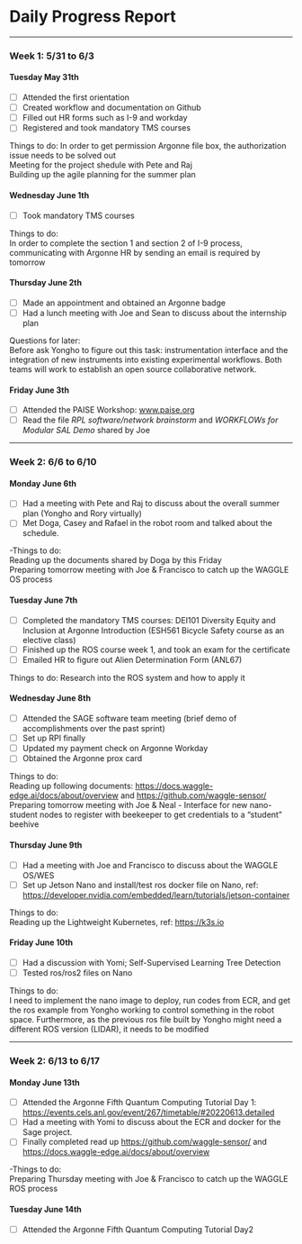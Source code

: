 # Daily Progress Report
----------------------------------------------
### Week 1: 5/31 to 6/3 ###
#### Tuesday May 31th ####

- [ ] Attended the first orientation
- [ ] Created workflow and documentation on Github
- [ ] Filled out HR forms such as I-9 and workday
- [ ] Registered and took mandatory TMS courses

Things to do:
In order to get permission Argonne file box, the authorization issue needs to be solved out  
Meeting for the project shedule with Pete and Raj  
Building up the agile planning for the summer plan

#### Wednesday June 1th ####
- [ ] Took mandatory TMS courses  

Things to do:  
In order to complete the section 1 and section 2 of I-9 process, communicating with Argonne HR by sending an email is required by tomorrow  

#### Thursday June 2th ####
- [ ] Made an appointment and obtained an Argonne badge
- [ ] Had a lunch meeting with Joe and Sean to discuss about the internship plan  

Questions for later:  
Before ask Yongho to figure out this task: instrumentation interface and the integration of new instruments into existing experimental workflows. Both teams will work to establish an open source collaborative network.

#### Friday June 3th ####
- [ ] Attended the PAISE Workshop: www.paise.org
- [ ] Read the file *RPL software/network brainstorm* and *WORKFLOWs for Modular SAL Demo* shared by Joe  

----------------------------------------------
### Week 2: 6/6 to 6/10 ###
#### Monday June 6th ####
- [ ] Had a meeting with Pete and Raj to discuss about the overall summer plan (Yongho and Rory virtually)
- [ ] Met Doga, Casey and Rafael in the robot room and talked about the schedule.  

-Things to do:  
Reading up the documents shared by Doga by this Friday  
Preparing tomorrow meeting with Joe & Francisco to catch up the WAGGLE OS process

#### Tuesday June 7th ####

- [ ] Completed the mandatory TMS courses: DEI101 Diversity Equity and Inclusion at Argonne Introduction (ESH561 Bicycle Safety course as an elective class)
- [ ] Finished up the ROS course week 1, and took an exam for the certificate
- [ ] Emailed HR to figure out Alien Determination Form (ANL67)

Things to do:
Research into the ROS system and how to apply it  

#### Wednesday June 8th ####

- [ ] Attended the SAGE software team meeting (brief demo of accomplishments over the past sprint)
- [ ] Set up RPI finally
- [ ] Updated my payment check on Argonne Workday
- [ ] Obtained the Argonne prox card

Things to do:  
Reading up following documents: https://docs.waggle-edge.ai/docs/about/overview and https://github.com/waggle-sensor/  
Preparing tomorrow meeting with Joe & Neal - Interface for new nano-student nodes to register with beekeeper to get credentials to a “student” beehive

#### Thursday June 9th ####

- [ ] Had a meeting with Joe and Francisco to discuss about the WAGGLE OS/WES
- [ ] Set up Jetson Nano and install/test ros docker file on Nano, ref: https://developer.nvidia.com/embedded/learn/tutorials/jetson-container

Things to do:  
Reading up the Lightweight Kubernetes, ref: https://k3s.io

#### Friday June 10th ####

- [ ] Had a discussion with Yomi; Self-Supervised Learning Tree Detection
- [ ] Tested ros/ros2 files on Nano

Things to do:  
I need to implement the nano image to deploy, run codes from ECR, and get the ros example from Yongho working to control something in the robot space. Furthermore, as the previous ros file built by Yongho might need a different ROS version (LIDAR), it needs to be modified  

----------------------------------------------
### Week 2: 6/13 to 6/17 ###
#### Monday June 13th ####
- [ ] Attended the Argonne Fifth Quantum Computing Tutorial Day 1: https://events.cels.anl.gov/event/267/timetable/#20220613.detailed
- [ ] Had a meeting with Yomi to discuss about the ECR and docker for the Sage project.
- [ ] Finally completed read up https://github.com/waggle-sensor/ and https://docs.waggle-edge.ai/docs/about/overview

-Things to do:  
Preparing Thursday meeting with Joe & Francisco to catch up the WAGGLE ROS process

#### Tuesday June 14th ####

- [ ] Attended the Argonne Fifth Quantum Computing Tutorial Day2

